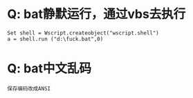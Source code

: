 # Q: bat静默运行，通过vbs去执行
```
Set shell = Wscript.createobject("wscript.shell")
a = shell.run ("d:\fuck.bat",0)
```
# Q: bat中文乱码
```
保存编码改成ANSI
```
